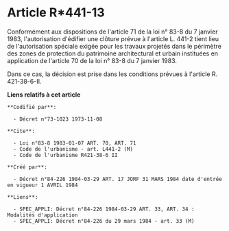 # Article R*441-13

Conformément aux dispositions de l'article 71 de la loi n° 83-8 du 7 janvier 1983, l'autorisation d'édifier une clôture
prévue à l'article L. 441-2 tient lieu de l'autorisation spéciale exigée pour les travaux projetés dans le périmètre des
zones de protection du patrimoine architectural et urbain instituées en application de l'article 70 de la loi n° 83-8 du 7
janvier 1983.

Dans ce cas, la décision est prise dans les conditions prévues à l'article R. 421-38-6-II.

**Liens relatifs à cet article**

	**Codifié par**:

	  - Décret n°73-1023 1973-11-08

	**Cite**:

	  - Loi n°83-8 1983-01-07 ART. 70, ART. 71
	  - Code de l'urbanisme - art. L441-2 (M)
	  - Code de l'urbanisme R421-38-6 II

	**Créé par**:

	  - Décret n°84-226 1984-03-29 ART. 17 JORF 31 MARS 1984 date d'entrée   en vigueur 1 AVRIL 1984

	**Liens**:

	  - SPEC_APPLI: Décret n°84-226 1984-03-29 ART. 33, ART. 34 : Modalités d'application
	  - SPEC_APPLI: Décret n°84-226 du 29 mars 1984 - art. 33 (M)
